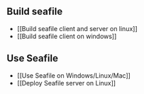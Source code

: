 ## Build seafile

* [[Build seafile client and server on linux]]
* [[Build seafile client on windows]]

## Use Seafile

* [[Use Seafile on Windows/Linux/Mac]]
* [[Deploy Seafile server on Linux]]